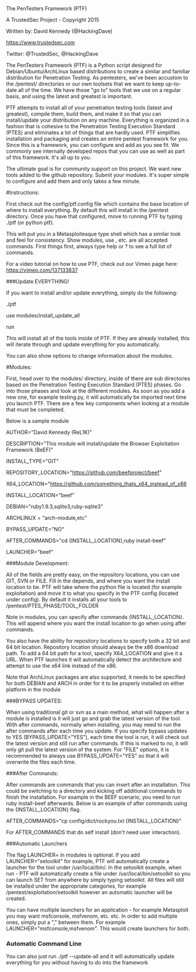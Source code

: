 
The PenTesters Framework (PTF)

A TrustedSec Project - Copyright 2015

Written by: David Kennedy (@HackingDave)

https://www.trustedsec.com

Twitter: @TrustedSec, @HackingDave

The PenTesters Framework (PTF) is a Python script designed for Debian/Ubuntu/ArchLinux based distributions to create a similar and familiar distribution for Penetration Testing. As pentesters, we've been accustom to the /pentest/ directories or our own toolsets that we want to keep up-to-date all of the time. We have those "go to" tools that we use on a regular basis, and using the latest and greatest is important.

PTF attempts to install all of your penetration testing tools (latest and greatest), compile them, build them, and make it so that you can install/update your distribution on any machine. Everything is organized in a fashion that is cohesive to the Penetration Testing Execution Standard (PTES) and eliminates a lot of things that are hardly used. PTF simplifies installation and packaging and creates an entire pentest framework for you. Since this is a framework, you can configure and add as you see fit. We commonly see internally developed repos that you can use as well as part of this framework. It's all up to you.

The ultimate goal is for community support on this project. We want new tools added to the github repository. Submit your modules. It's super simple to configure and add them and only takes a few minute.

#Instructions:

First check out the config/ptf.config file which contains the base location of where to install everything. By default this will install in the /pentest directory. Once you have that configured, move to running PTF by typing ./ptf (or python ptf).

This will put you in a Metasploitesque type shell which has a similar look and feel for consistency. Show modules, use <modules>, etc. are all accepted commands. First things first, always type help or ? to see a full list of commands.

For a video tutorial on how to use PTF, check out our Vimeo page here: https://vimeo.com/137133837

###Update EVERYTHING!

If you want to install and/or update everything, simply do the following:

./ptf

use modules/install_update_all

run

This will install all of the tools inside of PTF. If they are already installed, this will iterate through and update everything for you automatically.

You can also show options to change information about the modules.

#Modules:

First, head over to the modules/ directory, inside of there are sub directories based on the Penetration Testing Execution Standard (PTES) phases. Go into those phases and look at the different modules. As soon as you add a new one, for example testing.py, it will automatically be imported next time you launch PTF. There are a few key components when looking at a module that must be completed.

Below is a sample module

AUTHOR="David Kennedy (ReL1K)"

DESCRIPTION="This module will install/update the Browser Exploitation Framework (BeEF)"

INSTALL_TYPE="GIT"

REPOSITORY_LOCATION="https://github.com/beefproject/beef"

X64_LOCATION="https://github.com/something_thats_x64_instead_of_x86

INSTALL_LOCATION="beef"

DEBIAN="ruby1.9.3,sqlite3,ruby-sqlite3"

ARCHLINUX = "arch-module,etc"

BYPASS_UPDATE="NO"

AFTER_COMMANDS="cd {INSTALL_LOCATION},ruby install-beef"

LAUNCHER="beef"

###Module Development:

All of the fields are pretty easy, on the repository locations, you can use GIT, SVN or FILE. Fill in the depends, and where you want the install location to be. PTF will take where the python file is located (for example exploitation) and move it to what you specify in the PTF config (located under config). By default it installs all your tools to /pentest/PTES_PHASE/TOOL_FOLDER

Note in modules, you can specify after commands {INSTALL_LOCATION}. This will append where you want the install location to go when using after commands.

You also have the ability for repository locations to specify both a 32 bit and 64 bit location. Repository location should always be the x86 download path. To add a 64 bit path for a tool, specify X64_LOCATION and give it a URL. When PTF launches it will automatically detect the architecture and attempt to use the x64 link instead of the x86.

Note that ArchLinux packages are also supported, it needs to be specified for both DEBIAN and ARCH in order for it to be properly installed on either platform in the module

###BYPASS UPDATES:

When using traditional git or svn as a main method, what will happen after a module is installed is it will just go and grab the latest version of the tool. With after commands, normally when installing, you may need to run the after commands after each time you update. If you specify bypass updates to YES (BYPASS_UPDATE="YES"), each time the tool is run, it will check out the latest version and still run after commands. If this is marked to no, it will only git pull the latest version of the system. For "FILE" options, it is recommended to always use BYPASS_UPDATE="YES" so that it will overwrite the files each time.

###After Commands:

After commands are commands that you can insert after an installation. This could be switching to a directory and kicking off additional commands to finish the installation. For example in the BEEF scenario, you need to run ruby install-beef afterwards.  Below is an example of after commands using the {INSTALL_LOCATION} flag.
 
AFTER_COMMANDS="cp config/dict/rockyou.txt {INSTALL_LOCATION}"

For AFTER_COMMANDS that do self install (don't need user interaction).

###Automatic Launchers

The flag LAUNCHER= in modules is optional. If you add LAUNCHER="setoolkit" for example, PTF will automatically create a launcher for the tool under /usr/local/bin/. In the setoolkit example, when run - PTF will automatically create a file under /usr/local/bin/setoolkit so you can launch SET from anywhere by simply typing setoolkit. All files will still be installed under the appropriate categories, for example /pentest/exploitation/setoolkit however an automatic launcher will be created.

You can have multiple launchers for an application - for example Metasploit you may want msfconsole, msfvenom, etc. etc. In order to add multiple ones, simply put a "," between them. For example LAUNCHER="msfconsole,msfvenom". This would create launchers for both.

### Automatic Command Line

You can also just run ./ptf --update-all and it will automatically update everything for you without having to do into the framework

